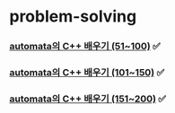 # problem-solving

### [automata의 C++ 배우기 (51~100)](https://www.acmicpc.net/workbook/view/567) ✅
### [automata의 C++ 배우기 (101~150)](https://www.acmicpc.net/workbook/view/568) ✅
### [automata의 C++ 배우기 (151~200)](https://www.acmicpc.net/workbook/view/569) ✅
